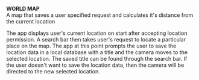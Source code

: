 **WORLD MAP**\
A map that saves a user specified request and calculates it's distance from the current location

The app displays user's current location on start after accepting location permission. A search bar then takes user's request to locate a particular 
place on the map. The app at this point prompts the user to save the location data in a local database with a title and the camera moves to the 
selected location. The saved title can be found through the search bar. If the user doesn't want to save the location data, then the camera
will be directed to the new selected location.  
